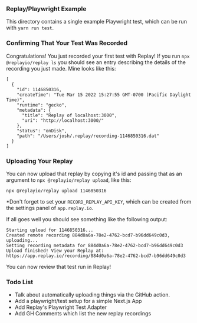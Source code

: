 ### Replay/Playwright Example

This directory contains a single example Playwright test, which can be run with `yarn run test`.

### Confirming That Your Test Was Recorded

Congratulations! You just recorded your first test with Replay! If you run `npx @replayio/replay ls` you should see an entry describing the details of the recording you just made. Mine looks like this:

```
[
  {
    "id": 1146850316,
    "createTime": "Tue Mar 15 2022 15:27:55 GMT-0700 (Pacific Daylight Time)",
    "runtime": "gecko",
    "metadata": {
      "title": "Replay of localhost:3000",
      "uri": "http://localhost:3000/"
    },
    "status": "onDisk",
    "path": "/Users/josh/.replay/recording-1146850316.dat"
  }
]
```

### Uploading Your Replay

You can now upload that replay by copying it's id and passing that as an argument to `npx @replayio/replay upload`, like this:

```
npx @replayio/replay upload 1146850316
```

\*Don't forget to set your `RECORD_REPLAY_API_KEY`, which can be created from the settings panel of `app.replay.io`.

If all goes well you should see something like the following output:

```
Starting upload for 1146850316...
Created remote recording 884d0a6a-78e2-4762-bcd7-b96dd649c0d3, uploading...
Setting recording metadata for 884d0a6a-78e2-4762-bcd7-b96dd649c0d3
Upload finished! View your Replay at: https://app.replay.io/recording/884d0a6a-78e2-4762-bcd7-b96dd649c0d3
```

You can now review that test run in Replay!

### Todo List

- Talk about automatically uploading things via the GitHub action.
- Add a playwright/test setup for a simple Next.js App
- Add Replay's Playwright Test Adapter
- Add GH Comments which list the new replay recordings
